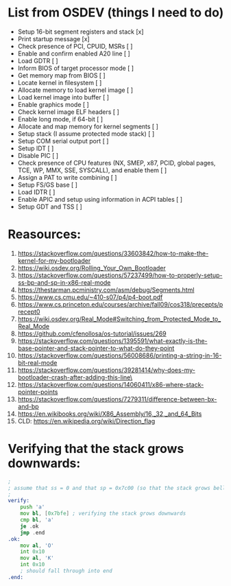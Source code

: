 # List from OSDEV (things I need to do)
- Setup 16-bit segment registers and stack [x]
- Print startup message [x]
- Check presence of PCI, CPUID, MSRs [ ]
- Enable and confirm enabled A20 line [ ]
- Load GDTR [ ]
- Inform BIOS of target processor mode [ ]
- Get memory map from BIOS [ ]
- Locate kernel in filesystem [ ]
- Allocate memory to load kernel image [ ]
- Load kernel image into buffer [ ]
- Enable graphics mode [ ]
- Check kernel image ELF headers [ ]
- Enable long mode, if 64-bit [ ]
- Allocate and map memory for kernel segments [ ]
- Setup stack (I assume protected mode stack) [ ]
- Setup COM serial output port [ ]
- Setup IDT [ ]
- Disable PIC [ ]
- Check presence of CPU features (NX, SMEP, x87, PCID, global pages, TCE, WP, MMX, SSE, SYSCALL), and enable them [ ]
- Assign a PAT to write combining [ ]
- Setup FS/GS base [ ]
- Load IDTR [ ]
- Enable APIC and setup using information in ACPI tables [ ]
- Setup GDT and TSS [ ]

# Reasources: 

1. https://stackoverflow.com/questions/33603842/how-to-make-the-kernel-for-my-bootloader
2. https://wiki.osdev.org/Rolling_Your_Own_Bootloader
3. https://stackoverflow.com/questions/57237499/how-to-properly-setup-ss-bp-and-sp-in-x86-real-mode
4. https://thestarman.pcministry.com/asm/debug/Segments.html
5. https://www.cs.cmu.edu/~410-s07/p4/p4-boot.pdf
6. https://www.cs.princeton.edu/courses/archive/fall09/cos318/precepts/precept0
7. https://wiki.osdev.org/Real_Mode#Switching_from_Protected_Mode_to_Real_Mode
8. https://github.com/cfenollosa/os-tutorial/issues/269
9. https://stackoverflow.com/questions/1395591/what-exactly-is-the-base-pointer-and-stack-pointer-to-what-do-they-point
10. https://stackoverflow.com/questions/56008686/printing-a-string-in-16-bit-real-mode
11. https://stackoverflow.com/questions/39281414/why-does-my-bootloader-crash-after-adding-this-line\
12. https://stackoverflow.com/questions/14060411/x86-where-stack-pointer-points
13. https://stackoverflow.com/questions/7279311/difference-between-bx-and-bp
14. https://en.wikibooks.org/wiki/X86_Assembly/16,_32,_and_64_Bits
15. CLD: https://en.wikipedia.org/wiki/Direction_flag

# Verifying that the stack grows downwards: 
```asm
;
; assume that ss = 0 and that sp = 0x7c00 (so that the stack grows bellow our bootloader)
;
verify:
    push 'a'
    mov bl, [0x7bfe] ; verifying the stack grows downwards
    cmp bl, 'a'
    je .ok
    jmp .end
.ok:
    mov al, 'O'
    int 0x10 
    mov al, 'K'
    int 0x10 
    ; should fall through into end
.end:
```






